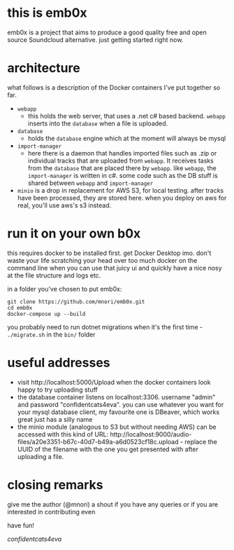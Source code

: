 # this is emb0x
emb0x is a project that aims to produce a good quality free and open source Soundcloud alternative. just getting started right now.

# architecture

what follows is a description of the Docker containers I've put together so far.
- `webapp`
  - this holds the web server, that uses a .net c# based backend. `webapp` inserts into the `database` when a file is uploaded.
- `database`
  - holds the `database` engine which at the moment will always be mysql
- `import-manager`
  - here there is a daemon that handles imported files such as .zip or individual tracks that are uploaded from `webapp`. It receives tasks from the `database` that are placed there by `webapp`. like `webapp`, the `import-manager` is written in c#. some code such as the DB stuff is shared between `webapp` and `import-manager`
- `minio` is a drop in replacement for AWS S3, for local testing. after tracks have been processed, they are stored here. when you deploy on aws for real, you'll use aws's s3 instead.

# run it on your own b0x
this requires docker to be installed first. get Docker Desktop imo. don't waste your life scratching your head over too much docker on the command line when you can use that juicy ui and quickly have a nice nosy at the file structure and logs etc.

in a folder you've chosen to put emb0x:
```
git clone https://github.com/mnori/emb0x.git
cd emb0x
docker-compose up --build
```

you probably need to run dotnet migrations when it's the first time - `./migrate.sh` in the `bin/` folder

# useful addresses
- visit http://localhost:5000/Upload when the docker containers look happy to try uploading stuff
- the database container listens on localhost:3306. username "admin" and password "confidentcats4eva". you can use whatever you want for your mysql database client, my favourite one is DBeaver, which works great just has a silly name
- the minio module (analogous to S3 but without needing AWS) can be accessed with this kind of URL: http://localhost:9000/audio-files/a20e3351-b67c-40d7-b49a-a6d0523cf18c.upload - replace the UUID of the filename with the one you get presented with after uploading a file.

# closing remarks

give me the author (@mnori) a shout if you have any queries or if you are interested in contributing even

have fun!

*confidentcats4eva*
